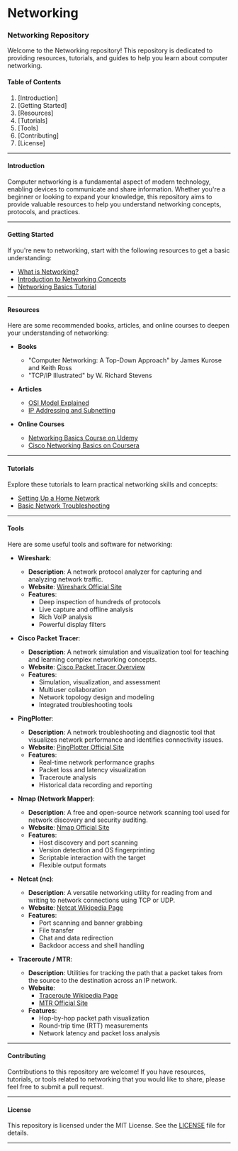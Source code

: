 # Networking

### Networking Repository

Welcome to the Networking repository! This repository is dedicated to providing resources, tutorials, and guides to help you learn about computer networking.

#### Table of Contents

1. [Introduction]
2. [Getting Started]
3. [Resources]
4. [Tutorials]
5. [Tools]
6. [Contributing]
7. [License]

---

#### Introduction

Computer networking is a fundamental aspect of modern technology, enabling devices to communicate and share information. Whether you're a beginner or looking to expand your knowledge, this repository aims to provide valuable resources to help you understand networking concepts, protocols, and practices.

---

#### Getting Started

If you're new to networking, start with the following resources to get a basic understanding:

- [What is Networking?](https://www.ibm.com/topics/networking/)
- [Introduction to Networking Concepts](https://www.geeksforgeeks.org/basics-computer-networking/)
- [Networking Basics Tutorial](https://www.geeksforgeeks.org/computer-network-tutorials/)

---

#### Resources

Here are some recommended books, articles, and online courses to deepen your understanding of networking:

- **Books**
  - "Computer Networking: A Top-Down Approach" by James Kurose and Keith Ross
  - "TCP/IP Illustrated" by W. Richard Stevens
  
- **Articles**
  - [OSI Model Explained](https://www.geeksforgeeks.org/open-systems-interconnection-model-osi/)
  - [IP Addressing and Subnetting](https://www.geeksforgeeks.org/difference-between-ip-addressing-and-subnetting/)
  
- **Online Courses**
  - [Networking Basics Course on Udemy](https://www.udemy.com/topic/it-networking-fundamentals/)
  - [Cisco Networking Basics on Coursera](https://www.coursera.org/learn/basics-of-cisco-networking)

---

#### Tutorials

Explore these tutorials to learn practical networking skills and concepts:

- [Setting Up a Home Network](https://www.wikihow.com/Create-a-Home-Network)
- [Basic Network Troubleshooting](https://www.cisco.com/c/en/us/solutions/enterprise-networks/what-is-network-troubleshooting.html)

---

#### Tools

Here are some useful tools and software for networking:

- **Wireshark**: 
  - **Description**: A network protocol analyzer for capturing and analyzing network traffic.
  - **Website**: [Wireshark Official Site](https://www.wireshark.org/)
  - **Features**: 
    - Deep inspection of hundreds of protocols
    - Live capture and offline analysis
    - Rich VoIP analysis
    - Powerful display filters

- **Cisco Packet Tracer**: 
  - **Description**: A network simulation and visualization tool for teaching and learning complex networking concepts.
  - **Website**: [Cisco Packet Tracer Overview](https://www.netacad.com/courses/packet-tracer)
  - **Features**: 
    - Simulation, visualization, and assessment
    - Multiuser collaboration
    - Network topology design and modeling
    - Integrated troubleshooting tools

- **PingPlotter**: 
  - **Description**: A network troubleshooting and diagnostic tool that visualizes network performance and identifies connectivity issues.
  - **Website**: [PingPlotter Official Site](https://www.pingplotter.com/)
  - **Features**: 
    - Real-time network performance graphs
    - Packet loss and latency visualization
    - Traceroute analysis
    - Historical data recording and reporting

- **Nmap (Network Mapper)**: 
  - **Description**: A free and open-source network scanning tool used for network discovery and security auditing.
  - **Website**: [Nmap Official Site](https://nmap.org/)
  - **Features**: 
    - Host discovery and port scanning
    - Version detection and OS fingerprinting
    - Scriptable interaction with the target
    - Flexible output formats

- **Netcat (nc)**: 
  - **Description**: A versatile networking utility for reading from and writing to network connections using TCP or UDP.
  - **Website**: [Netcat Wikipedia Page](https://en.wikipedia.org/wiki/Netcat)
  - **Features**: 
    - Port scanning and banner grabbing
    - File transfer
    - Chat and data redirection
    - Backdoor access and shell handling

- **Traceroute / MTR**: 
  - **Description**: Utilities for tracking the path that a packet takes from the source to the destination across an IP network.
  - **Website**: 
    - [Traceroute Wikipedia Page](https://en.wikipedia.org/wiki/Traceroute)
    - [MTR Official Site](https://www.bitwizard.nl/mtr/)
  - **Features**: 
    - Hop-by-hop packet path visualization
    - Round-trip time (RTT) measurements
    - Network latency and packet loss analysis

---


#### Contributing

Contributions to this repository are welcome! If you have resources, tutorials, or tools related to networking that you would like to share, please feel free to submit a pull request.

---

#### License

This repository is licensed under the MIT License. See the [LICENSE](LICENSE) file for details.

---

